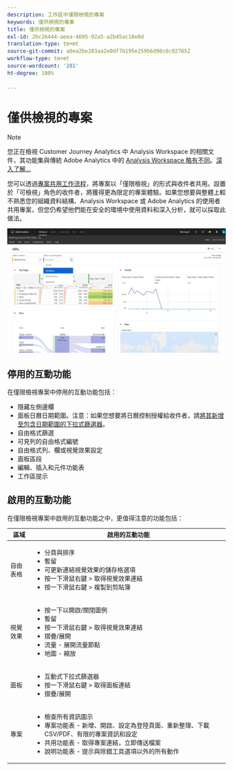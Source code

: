 ```yaml
---
description: 工作區中僅限檢視的專案
keywords: 僅供檢視的專案
title: 僅供檢視的專案
exl-id: 2bc26444-aeea-4695-92a5-a2b45ac18e0d
translation-type: tm+mt
source-git-commit: a0ea2be203aa2e0df7b195e259b6d98c0c027652
workflow-type: tm+mt
source-wordcount: '281'
ht-degree: 100%

---
```


# 僅供檢視的專案

>[!NOTE]
>
>您正在檢視 Customer Journey Analytics 中 Analysis Workspace 的相關文件，其功能集與傳統 Adobe Analytics 中的 [Analysis Workspace 略有不同](https://docs.adobe.com/content/help/zh-Hant/analytics/analyze/analysis-workspace/home.html)。[深入了解...](/help/getting-started/cja-aa.md)

您可以透過[專案共用工作流程](/help/analysis-workspace/curate-share/share-projects.md)，將專案以「僅限檢視」的形式與收件者共用。設置於「可檢視」角色的收件者，將獲得更為限定的專案體驗。如果您想要與整體上較不熟悉您的組織資料結構、Analysis Workspace 或 Adobe Analytics 的使用者共用專案，但您仍希望他們能在安全的環境中使用資料和深入分析，就可以採取此做法。

![](assets/view-only-project.png)

## 停用的互動功能

在僅限檢視專案中停用的互動功能包括：

* 隱藏左側邊欄
* 面板日曆日期範圍。注意：如果您想要將日曆控制授權給收件者，請[將其新增至包含日期範圍的下拉式篩選器](https://docs.adobe.com/content/help/en/analytics-learn/tutorials/analysis-workspace/using-panels/using-drop-down-filters.html)。
* 自由格式篩選
* 可見列的自由格式編號
* 自由格式列、欄或視覺效果設定
* 面板區段
* 編輯、插入和元件功能表
* 工作區提示

## 啟用的互動功能

在僅限檢視專案中啟用的互動功能之中，更值得注意的功能包括：

| 區域 | 啟用的互動功能 |
| --- | --- |
| 自由表格 | <ul><li>分頁與排序</li><li>暫留</li><li>可更新連結視覺效果的儲存格選項</li><li>按一下滑鼠右鍵 > 取得視覺效果連結</li><li>按一下滑鼠右鍵 > 複製到剪貼簿</li></ul> |
| 視覺效果 | <ul><li>按一下以開啟/關閉圖例</li><li>暫留</li><li>按一下滑鼠右鍵 > 取得視覺效果連結</li><li>摺疊/展開</li><li>流量 - 展開流量節點</li><li>地圖 - 縮放</li></ul> |
| 面板 | <ul><li>互動式下拉式篩選器</li><li>按一下滑鼠右鍵 > 取得面板連結</li><li>摺疊/展開</li></ul> |
| 專案 | <ul><li>檢查所有資訊圖示</li><li>專案功能表 - 新增、開啟、設定為登陸頁面、重新整理、下載 CSV/PDF、有限的專案資訊和設定</li><li>共用功能表 - 取得專案連結，立即傳送檔案</li><li>說明功能表 - 提示與除錯工具選項以外的所有動作</li></ul> |
